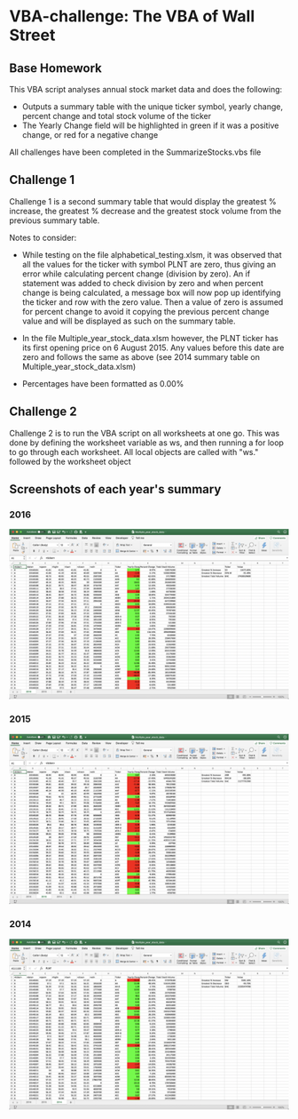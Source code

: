 # VBA-challenge: The VBA of Wall Street

## Base Homework

This VBA script analyses annual stock market data and does the following:
* Outputs a summary table with the unique ticker symbol, yearly change, percent change and total stock volume of the ticker
* The Yearly Change field will be highlighted in green if it was a positive change, or red for a negative change

All challenges have been completed in the SummarizeStocks.vbs file


## Challenge 1

Challenge 1 is a second summary table that would display the greatest % increase, the greatest % decrease and the greatest stock volume from the previous summary table. 

Notes to consider:

* While testing on the file alphabetical_testing.xlsm, it was observed that all the values for the ticker with symbol PLNT are zero, thus giving an error while calculating percent change (division by zero). An if statement was added to check division by zero and when percent change is being calculated, a message box will now pop up identifying the ticker and row with the zero value. Then a value of zero is assumed for percent change to avoid it copying the previous percent change value and will be displayed as such on the summary table.

* In the file Multiple_year_stock_data.xlsm however, the PLNT ticker has its first opening price on 6 August 2015. Any values before this date are zero and follows the same as above (see 2014 summary table on Multiple_year_stock_data.xlsm)

* Percentages have been formatted as 0.00%

## Challenge 2

Challenge 2 is to run the VBA script on all worksheets at one go. This was done by defining the worksheet variable as ws, and then running a for loop to go through each worksheet. All local objects are called with "ws." followed by the worksheet object

## Screenshots of each year's summary

### 2016 
![2016-Stocks](Images/2016-Stocks.png)

### 2015
![2015-Stocks](Images/2015-Stocks.png)

### 2014
![2014-Stocks](Images/2014-Stocks.png)


